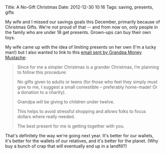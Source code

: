 Title: A No-Gift Christmas
Date: 2012-12-30 10:16
Tags: saving, presents, gifts

My wife and I missed our savings goals this December, primarily because
of Christmas Gifts. We're not proud of that -- and from now on, only
people in the family who are under 18 get presents. Grown-ups can buy
their own toys.

My wife came up with the idea of limiting presents on her own (I'm a
lucky man!) but I also wanted to link to this [email sent by Grandpa
Money
Mustache](http://www.mrmoneymustache.com/2011/11/24/happy-thanksgiving-and-buy-nothing-day-and-month/):

> Since for me a simpler Christmas is a grander Christmas, I’m planning
> to follow this procedure:
>
> No gifts given to adults or teens (for those who feel they simply must
> give to me, I suggest a small comestible – preferably home-made! Or a
> donation to a charity).
>
> Grandpa will be giving to children under twelve.
>
> This helps to avoid stressful shopping and allows folks to focus
> dollars where really needed.
>
> The best present for me is getting together with you.

That's definitely the way we're going next year. It's better for our
wallets, it's better for the wallets of our relatives, and it's better
for the planet. (Why buy a bunch of crap that will eventually end up in
a landfill?)


